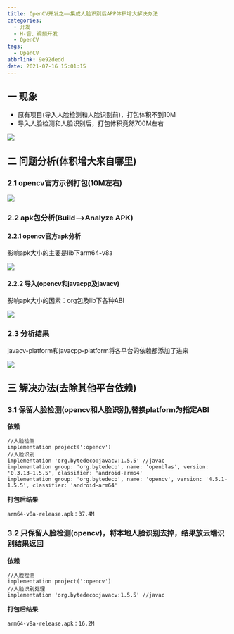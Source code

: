 ```yaml
---
title: OpenCV开发之——集成人脸识别后APP体积增大解决办法
categories:
  - 开发
  - H-音、视频开发
  - OpenCV
tags:
  - OpenCV
abbrlink: 9e92dedd
date: 2021-07-16 15:01:15
---
```

## 一 现象

* 原有项目(导入人脸检测和人脸识别前)，打包体积不到10M
* 导入人脸检测和人脸识别后，打包体积竟然700M左右

![][1]

<!--more-->

## 二 问题分析(体积增大来自哪里)

### 2.1 opencv官方示例打包(10M左右)

![][2]

### 2.2 apk包分析(Build——>Analyze APK)

#### 2.2.1 opencv官方apk分析

影响apk大小的主要是lib下arm64-v8a

![][3]

#### 2.2.2 导入(opencv和javacpp及javacv)

影响apk大小的因素：org包及lib下各种ABI

![][4]

### 2.3 分析结果

javacv-platform和javacpp-platform将各平台的依赖都添加了进来

![][5]


## 三 解决办法(去除其他平台依赖)

### 3.1 保留人脸检测(opencv和人脸识别),替换platform为指定ABI

**依赖**

```
//人脸检测
implementation project(':opencv')
//人脸识别
implementation 'org.bytedeco:javacv:1.5.5' //javac
implementation group: 'org.bytedeco', name: 'openblas', version: '0.3.13-1.5.5', classifier: 'android-arm64'
implementation group: 'org.bytedeco', name: 'opencv', version: '4.5.1-1.5.5', classifier: 'android-arm64'
```

**打包后结果** 

```
arm64-v8a-release.apk：37.4M
```

### 3.2 只保留人脸检测(opencv)，将本地人脸识别去掉，结果放云端识别结果返回

**依赖**

```
//人脸检测
implementation project(':opencv')
//人脸识别处理
implementation 'org.bytedeco:javacv:1.5.5' //javac
```

**打包后结果**

```
arm64-v8a-release.apk：16.2M
```



[1]:https://cdn.jsdelivr.net/gh/PGzxc/CDN@master/blog-opencv/opencv-package-release-size-big.png
[2]:https://cdn.jsdelivr.net/gh/PGzxc/CDN@master/blog-opencv/opencv-sample-list-size.png
[3]:https://cdn.jsdelivr.net/gh/PGzxc/CDN@master/blog-opencv/opencv-facedetect-apk-analyze.png
[4]:https://cdn.jsdelivr.net/gh/PGzxc/CDN@master/blog-opencv/opencv-import-opencv-javacpp-analyze.png
[5]:https://cdn.jsdelivr.net/gh/PGzxc/CDN@master/blog-opencv/opencv-javacpp-platform-imported.png